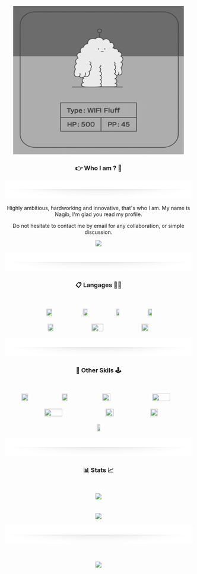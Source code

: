 <!-- Gif-->
<p align="center">
    <kbd>
        <img width="460" height="400" src="./img/hi.gif"/>
    </kbd>
</p>
<!-- Gif end-->

<!--#################################################################-->
<h3 align="center">👉 Who I am  ? 🤏</h3>

<!-- Separator -->
<p align="center"><img width="960" height="50" src="./img/separator.png"/></p>
<!-- Separator end-->
<p align="center">
    Highly ambitious, hardworking and innovative, that's who I am. My name is Nagib, I'm glad you read my profile.
</p>

<p align="center">
    Do not hesitate to contact me by email for any collaboration, or simple 
    discussion.
</p>

<!-- Send email-->
<p align = "center">
    <a href="mailto:Nagib.Lakhdari.pro@gmail.com"><img width="20%" src="https://img.shields.io/badge/Contact%20Me-white?style=plastic&logo=gmail"/></a>
</p>
<!-- Send email end-->


<!-- Separator -->
<p align="center"><img width="960" height="50" src="./img/separator.png"/></p>
<!-- Separator end-->

<!--#################################################################-->
<h3 align="center">📋 Langages ✍🏼</h3>
<br>
<p align="center">
<!-- Html logo -->
    <img  width="17%" height="5%" src="https://img.shields.io/badge/HTML5-E34F26?style=for-the-badge&logo=html5&logoColor=white"/>ㅤ
<!-- Css logo -->
    <img  width="15%" height="5%" src="https://img.shields.io/badge/CSS3-1572B6?style=for-the-badge&logo=css3&logoColor=white"/>ㅤ
<!-- Golang logo -->
    <img  width="13%" height="5%" src="https://img.shields.io/badge/Go-00ADD8?style=for-the-badge&logo=go&logoColor=white"/>ㅤ
<!-- c++ logo -->
    <img  width="15%" height="1%" src="https://img.shields.io/badge/C%2B%2B-00599C?style=for-the-badge&logo=c%2B%2B&logoColor=white"/>
    <br>  <br>
<!-- Swift logo -->
    <img  width="17%" height="5%" src="https://img.shields.io/badge/Swift-FA7343?style=for-the-badge&logo=swift&logoColor=white"/> ㅤ
<!-- Js logo -->
    <img  width="25%" height="5%" src="https://img.shields.io/badge/JavaScript-323330?style=for-the-badge&logo=javascript&logoColor=F7DF1E"/>ㅤ
<!-- Python logo -->
    <img  width="19%" height="5%" src="https://img.shields.io/badge/Python-FFD43B?style=for-the-badge&logo=python&logoColor=blue"/>

</p>

<!--#################################################################-->

<!-- Separator -->
<p align="center"><img width="960" height="50" src="./img/separator.png"/></p>
<!-- Separator end-->

<h3 align="center">📯 Other Skils 🕹️</h3>
<br>
<p align="center">
<!-- Html logo -->
    <img  width="19%" height="5%" src="https://img.shields.io/badge/Cinema 4D-4f26e3?style=for-the-badge&logo=Cinema4d&logoColor=white"/>ㅤ
<!-- Css logo -->
    <img  width="17%" height="5%" src="https://img.shields.io/badge/Blender-cc8400?style=for-the-badge&logo=Blender&logoColor=white"/>ㅤ
<!-- Golang logo -->
    <img  width="21%" height="5%" src="https://img.shields.io/badge/Sony Vegas-336BFF?style=for-the-badge&logo=v&logoColor=white"/>ㅤ
<!-- c++ logo -->
    <img  width="31%" height="1%" src="https://img.shields.io/badge/Adobe%20After%20Effect-1E409B?style=for-the-badge&logo=adobe&logoColor=white"/>
    <br>  <br>
<!-- Swift logo -->
    <img  width="31%" height="5%" src="https://img.shields.io/badge/Adobe after effect-1E409B?style=for-the-badge&logo=Adobe%20photoshop&logoColor=white"/> ㅤ
<!-- Js logo -->
    <img  width="21%" height="5%" src="https://img.shields.io/badge/sketchbook-E68B1D?style=for-the-badge&logo=r&logoColor=white"/>ㅤ
<!-- Python logo -->
    <img  width="20%" height="5%" src="https://img.shields.io/badge/ProCreate-9F16AA?style=for-the-badge&logo=r&logoColor=white"/>
    <br>  <br>
    <img  width="13%" height="5%" src="https://img.shields.io/badge/Sql-0000FF?style=for-the-badge&logo=sqlite&logoColor=white"/>
</p>

<!--#################################################################-->

<!-- Separator -->
<p align="center"><img width="960" height="50" src="./img/separator.png"/></p>
<!-- Separator end-->

<h3 font-size="10%" align="center">📊 Stats 📈</h3>
<br>

<p align = "center"> 
    <img src="https://github-readme-stats.vercel.app/api/top-langs/?username=Naywvi&layout=compact"/>
    <br><br><br>
    <img src="https://github-readme-streak-stats.herokuapp.com/?user=Naywvi&show_icons=true&locale=en&layout=compact&theme=dark&line_height=0&hide_border=true"/>
    <!-- Separator -->
    <p align="center"><img width="960" height="50" src="./img/separator.png"/></p>
    <!-- Separator end-->
    <br> 
</p>
<p align="center">
<img  width="30%" src="https://www.icegif.com/wp-content/uploads/icegif-1436.gif"/>
</p>